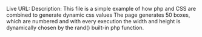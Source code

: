 Live URL:
Description: This file is a simple example of how php and CSS are combined to generate dynamic css values
	     The page generates 50 boxes, which are numbered and with every execution the width and height is dynamically
             chosen by the rand() built-in php function.